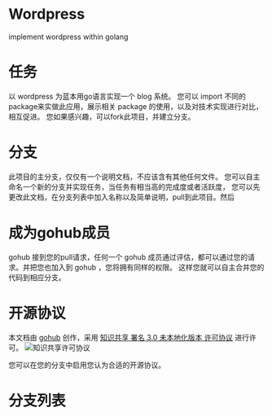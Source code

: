 Wordpress
=========

implement wordpress within golang

任务
=========

以 wordpress 为蓝本用go语言实现一个 blog 系统。
您可以 import 不同的package来实做此应用，展示相关 package 的使用，以及对技术实现进行对比，相互促进。
您如果感兴趣，可以fork此项目，并建立分支。

分支
=========

此项目的主分支，仅仅有一个说明文档，不应该含有其他任何文件。
您可以自主命名一个新的分支并实现任务，当任务有相当高的完成度或者活跃度，
您可以先更改此文档，在分支列表中加入名称以及简单说明，pull到此项目。然后

成为gohub成员
=============

gohub 接到您的pull请求，任何一个 gohub 成员通过评估，都可以通过您的请求。并把您也加入到 gohub ，您将拥有同样的权限。
这样您就可以自主合并您的代码到相应分支。

开源协议
=============

本文档由 [gohub](https://github.com/gohub) 创作，采用 
[知识共享 署名 3.0 未本地化版本 许可协议](http://creativecommons.org/licenses/by/3.0/deed.zh) 进行许可。
![知识共享许可协议](http://i.creativecommons.org/l/by/3.0/88x31.png) 

您可以在您的分支中启用您认为合适的开源协议。

分支列表
============


